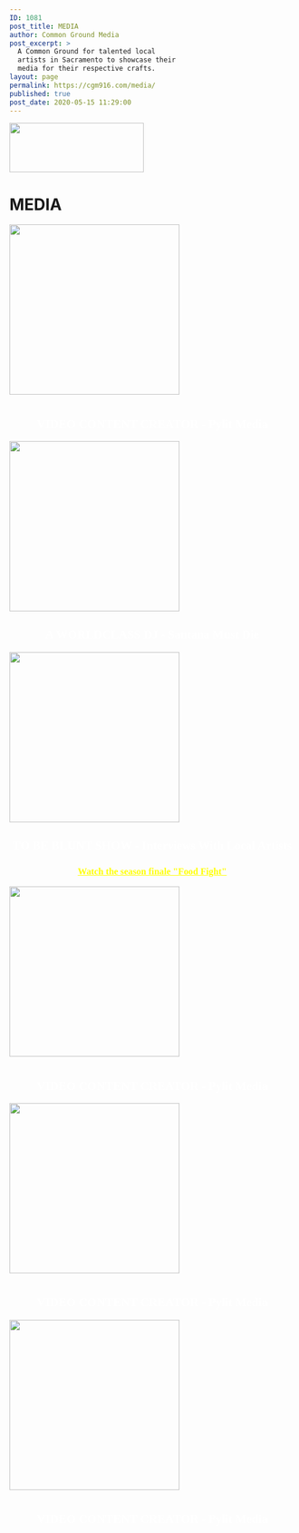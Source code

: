 ```yaml
---
ID: 1081
post_title: MEDIA
author: Common Ground Media
post_excerpt: >
  A Common Ground for talented local
  artists in Sacramento to showcase their
  media for their respective crafts.
layout: page
permalink: https://cgm916.com/media/
published: true
post_date: 2020-05-15 11:29:00
---
```

<img width="237" height="87" src="https://cgm916.com/wp-content/uploads/2018/04/logo-1.jpg" alt="" />											
			<h1>MEDIA</h1>		
					                        <img width="300" height="300" src="https://cgm916.com/wp-content/uploads/2020/05/pylit-Logo-blk-1-1024x670-1-300x300.png" alt="" srcset="https://cgm916.com/wp-content/uploads/2020/05/pylit-Logo-blk-1-1024x670-1-300x300.png 300w, https://cgm916.com/wp-content/uploads/2020/05/pylit-Logo-blk-1-1024x670-1-150x150.png 150w, https://cgm916.com/wp-content/uploads/2020/05/pylit-Logo-blk-1-1024x670-1-100x100.png 100w" sizes="(max-width: 300px) 100vw, 300px" />					
						<h1></h1>                            
                                <h2 style="text-align: center; font-weight: bolder; color: white; font-family: Anton;">VIDEO CONTENT CREATOR - Pylit Media</h2>
					<a href="https://cgm916.com/pylit-media-test/" title="Checkout Pylit Media " target="_blank" rel="noopener noreferrer"></a>				
                                <style>
                    @media( min-width: 1px ) and (max-width:767px ) {
                    #premium-banner-6bc8c6c .premium-banner-ib-content {
                        display: none;
                        }  
                    }
                </style>
					                        <img width="300" height="300" src="https://cgm916.com/wp-content/uploads/2020/05/santanamustdie_graphic300x300-1-300x300.png" alt="" srcset="https://cgm916.com/wp-content/uploads/2020/05/santanamustdie_graphic300x300-1-300x300.png 300w, https://cgm916.com/wp-content/uploads/2020/05/santanamustdie_graphic300x300-1-150x150.png 150w, https://cgm916.com/wp-content/uploads/2020/05/santanamustdie_graphic300x300-1-100x100.png 100w" sizes="(max-width: 300px) 100vw, 300px" />					
						<h4></h4>                            
                                <h2 style="text-align: center; font-weight: bold; color: white; font-family: Anton;">A WORLDCLASS DJ - Santana Must Die</h2>
					<a href="https://cgm916.com/santanamustdie/" title="SEE WHATS NEW WITH SANTANA MUST DIE" target="_blank" rel="noopener noreferrer"></a>				
					                        <img width="300" height="300" src="https://cgm916.com/wp-content/uploads/2020/05/Screenshot_20200513-095944_Facebook1-300x300-3.jpg" alt="" srcset="https://cgm916.com/wp-content/uploads/2020/05/Screenshot_20200513-095944_Facebook1-300x300-3.jpg 300w, https://cgm916.com/wp-content/uploads/2020/05/Screenshot_20200513-095944_Facebook1-300x300-3-150x150.jpg 150w, https://cgm916.com/wp-content/uploads/2020/05/Screenshot_20200513-095944_Facebook1-300x300-3-100x100.jpg 100w" sizes="(max-width: 300px) 100vw, 300px" />					
						<h4></h4>                            
                                <h2 style="text-align: center; font-weight: bolder; color: white; font-family: Anton;">TO BE BLUNT SHOW - Interviews With Local Artists</h2>
<h3 style="text-align: center; font-weight: bolder; color: white; font-family: Anton;"><a style="color: yellow;" href="https://www.instagram.com/p/BpqLXWenVhW/?igshid=u9xgnttpdr36">Watch the season finale "Food Fight"</a></h4>
					<a href="https://cgm916.com/tobleeblunt/" title="WATCH THE TO BLEE BLUNT SHOW" target="_blank" rel="noopener noreferrer"></a>				
					                        <img width="300" height="300" src="https://cgm916.com/wp-content/uploads/2020/05/pylit-Logo-blk-1-1024x670-1-300x300.png" alt="" srcset="https://cgm916.com/wp-content/uploads/2020/05/pylit-Logo-blk-1-1024x670-1-300x300.png 300w, https://cgm916.com/wp-content/uploads/2020/05/pylit-Logo-blk-1-1024x670-1-150x150.png 150w, https://cgm916.com/wp-content/uploads/2020/05/pylit-Logo-blk-1-1024x670-1-100x100.png 100w" sizes="(max-width: 300px) 100vw, 300px" />					
						<h1></h1>                            
                                <h2 style="text-align: center; font-weight: bolder; color: white; font-family: Anton;">VIDEO CONTENT CREATOR - Pylit Media</h2>
					<a href="https://cgm916.com/pylit-media-test/" title="Checkout Pylit Media " target="_blank" rel="noopener noreferrer"></a>				
                                <style>
                    @media( min-width: 1px ) and (max-width:767px ) {
                    #premium-banner-fd513e0 .premium-banner-ib-content {
                        display: none;
                        }  
                    }
                </style>
					                        <img width="300" height="300" src="https://cgm916.com/wp-content/uploads/2020/05/pylit-Logo-blk-1-1024x670-1-300x300.png" alt="" srcset="https://cgm916.com/wp-content/uploads/2020/05/pylit-Logo-blk-1-1024x670-1-300x300.png 300w, https://cgm916.com/wp-content/uploads/2020/05/pylit-Logo-blk-1-1024x670-1-150x150.png 150w, https://cgm916.com/wp-content/uploads/2020/05/pylit-Logo-blk-1-1024x670-1-100x100.png 100w" sizes="(max-width: 300px) 100vw, 300px" />					
						<h1></h1>                            
                                <h2 style="text-align: center; font-weight: bolder; color: white; font-family: Anton;">VIDEO CONTENT CREATOR - Pylit Media</h2>
					<a href="https://cgm916.com/pylit-media-test/" title="Checkout Pylit Media " target="_blank" rel="noopener noreferrer"></a>				
                                <style>
                    @media( min-width: 1px ) and (max-width:767px ) {
                    #premium-banner-8c2fcaf .premium-banner-ib-content {
                        display: none;
                        }  
                    }
                </style>
					                        <img width="300" height="300" src="https://cgm916.com/wp-content/uploads/2020/05/pylit-Logo-blk-1-1024x670-1-300x300.png" alt="" srcset="https://cgm916.com/wp-content/uploads/2020/05/pylit-Logo-blk-1-1024x670-1-300x300.png 300w, https://cgm916.com/wp-content/uploads/2020/05/pylit-Logo-blk-1-1024x670-1-150x150.png 150w, https://cgm916.com/wp-content/uploads/2020/05/pylit-Logo-blk-1-1024x670-1-100x100.png 100w" sizes="(max-width: 300px) 100vw, 300px" />					
						<h1></h1>                            
                                <h2 style="text-align: center; font-weight: bolder; color: white; font-family: Anton;">VIDEO CONTENT CREATOR - Pylit Media</h2>
					<a href="https://cgm916.com/pylit-media-test/" title="Checkout Pylit Media " target="_blank" rel="noopener noreferrer"></a>				
                                <style>
                    @media( min-width: 1px ) and (max-width:767px ) {
                    #premium-banner-fa64793 .premium-banner-ib-content {
                        display: none;
                        }  
                    }
                </style>